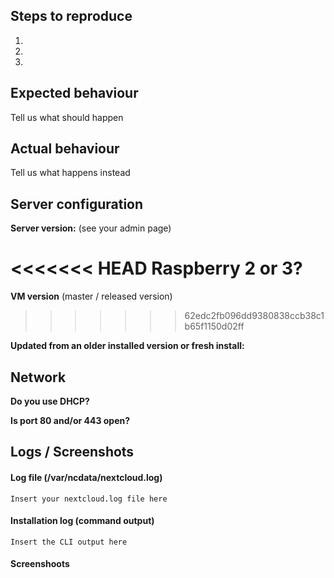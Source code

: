 <!--
Thank you for reporting your issue to us!

Please report only issues corresponding to NextBerry for Nextcloud 11 or later. If you found a bug that is related to core, 
you can file your report here: https://github.com/nextcloud/server
-->
## Steps to reproduce
1.
2.
3.

## Expected behaviour
Tell us what should happen

## Actual behaviour
Tell us what happens instead

## Server configuration

**Server version:** (see your admin page)

<<<<<<< HEAD
**Raspberry 2 or 3?**
=======
**VM version** (master / released version)
>>>>>>> 62edc2fb096dd9380838ccb38c1b65f1150d02ff

**Updated from an older installed version or fresh install:**

## Network
**Do you use DHCP?**

**Is port 80 and/or 443 open?**

## Logs / Screenshots
<!--
Please use http://hastebin.com/ for long error messages or logs. Thanks!
-->

#### Log file (/var/ncdata/nextcloud.log)
```
Insert your nextcloud.log file here
```

#### Installation log (command output)
```
Insert the CLI output here
```

#### Screenshoots
<!--
Please use http://imgur.com/ for screenshots. Thanks!
-->
